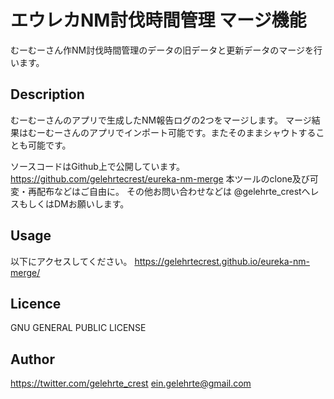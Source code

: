 エウレカNM討伐時間管理 マージ機能
====

むーむーさん作NM討伐時間管理のデータの旧データと更新データのマージを行います。

## Description
むーむーさんのアプリで生成したNM報告ログの2つをマージします。
マージ結果はむーむーさんのアプリでインポート可能です。またそのままシャウトすることも可能です。

ソースコードはGithub上で公開しています。https://github.com/gelehrtecrest/eureka-nm-merge
本ツールのclone及び可変・再配布などはご自由に。
その他お問い合わせなどは @gelehrte_crestへレスもしくはDMお願いします。

## Usage
以下にアクセスしてください。
<https://gelehrtecrest.github.io/eureka-nm-merge/>

## Licence
GNU GENERAL PUBLIC LICENSE

## Author
<https://twitter.com/gelehrte_crest>
<ein.gelehrte@gmail.com>
